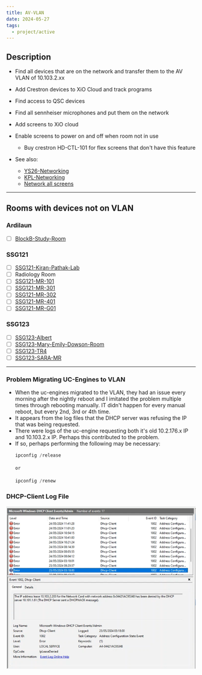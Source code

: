 ```yaml
---
title: AV-VLAN
date: 2024-05-27
tags:
  - project/active
---
```


## Description

- Find all devices that are on the network and transfer them to the AV VLAN of 10.103.2.xx
- Add Crestron devices to XiO Cloud and track programs
- Find access to QSC devices
- Find all sennheiser microphones and put them on the network
- Add screens to XiO cloud
- Enable screens to power on and off when room not in use
	- Buy crestron HD-CTL-101 for flex screens that don't have this feature

- See also:
	- [YS26-Networking](../../04-Archive/Completed/YS26-Networking.md)
	- [KPL-Networking](../../04-Archive/Completed/KPL-Networking.md)
	- [Network all screens](../../04-Archive/Completed/Networking-Screens-121.md)

---

## Rooms with devices not on VLAN
### Ardilaun

- [ ] [BlockB-Study-Room](../../05-Team/03-Rooms/BlockB-Study-Room.md)

### SSG121
- [ ] [SSG121-Kiran-Pathak-Lab](../../05-Team/03-Rooms/SSG121-Kiran-Pathak-Lab.md)
- [ ] Radiology Room
- [ ] [SSG121-MR-101](../../05-Team/03-Rooms/SSG121-MR-101.md)
- [ ] [SSG121-MR-301](../../05-Team/03-Rooms/SSG121-MR-301.md)
- [ ] [SSG121-MR-302](../../05-Team/03-Rooms/SSG121-MR-302.md)
- [ ] [SSG121-MR-401](../../05-Team/03-Rooms/SSG121-MR-401.md)
- [ ] [SSG121-MR-G01](../../05-Team/03-Rooms/SSG121-MR-G01.md)

### SSG123
- [ ] [SSG123-Albert](../../05-Team/03-Rooms/SSG123-Albert.md)
- [ ] [SSG123-Mary-Emily-Dowson-Room](../../05-Team/03-Rooms/SSG123-Mary-Emily-Dowson-Room.md)
- [ ] [SSG123-TR4](../../05-Team/03-Rooms/SSG123-TR4.md)
- [ ] [SSG123-SARA-MR](../../05-Team/03-Rooms/SSG123-SARA-MR.md)

---

### Problem Migrating UC-Engines to VLAN

- When the uc-engines migrated to the VLAN, they had an issue every morning after the nightly reboot and I imitated the problem multiple times through rebooting manually. IT didn't happen for every manual reboot, but every 2nd, 3rd or 4th time.
- It appears from the log files that the DHCP server was refusing the IP that was being requested.
- There were logs of the uc-engine requesting both it's old 10.2.176.x IP and 10.103.2.x IP. Perhaps this contributed to the problem.
- If so, perhaps performing the following may be necessary:
	```powershell
	ipconfig /release
	
	or
	
	ipconfig /renew
	```

### DHCP-Client Log File
![](../../04-Archive/Attachments/DHCPNACK_UC-Engine.png)
